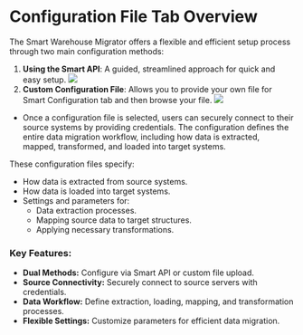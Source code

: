 # Configuration File Tab Overview

The Smart Warehouse Migrator offers a flexible and efficient setup process through two main configuration methods:

  1. **Using the Smart API**: A guided, streamlined approach for quick and easy setup.
![](./.attachments/smartapi.png)
  2. **Custom Configuration File**: Allows you to provide your own file for  Smart Configuration tab and then browse your file.
![](./.attachments/custom.png)
- Once a configuration file is selected, users can securely connect to their source systems by providing credentials. The configuration defines the entire data migration workflow, including how data is extracted, mapped, transformed, and loaded into target systems.

These configuration files specify:

- How data is extracted from source systems.
- How data is loaded into target systems.
- Settings and parameters for:
  - Data extraction processes.
  - Mapping source data to target structures.
  - Applying necessary transformations.

### Key Features:
- **Dual Methods:** Configure via Smart API or custom file upload.
- **Source Connectivity:** Securely connect to source servers with credentials.
- **Data Workflow:** Define extraction, loading, mapping, and transformation processes.
- **Flexible Settings:** Customize parameters for efficient data migration.